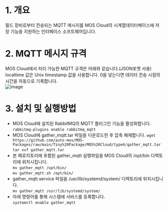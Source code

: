 # 1. 개요  
필드 장비로부터 전송되는 MQTT 메시지를 MOS Cloud의 시계열데이터베이스에 저장 기능을 지원하는 인터페이스 소프트웨어입니다.  

# 2. MQTT 메시지 규격  
MOS Cloud에서 처리 가능한 MQTT 규격은 아래와 같습니다.(JSON포맷 사용)  
localtime 값은 Unix timestamp 값을 사용합니다. 0을 넣는다면 데이터 전송 시점의 시간을 자동으로 기록합니다.  
![image](https://github.com/auto-mos/MOS-Packages/assets/114371609/b0c797f7-476d-4e15-83c3-a29d50d34a17)  


# 3. 설치 및 실행방법
* MOS Cloud에 설치된 RabbitMQ의 MQTT 플러그인 기능을 활성화합니다.  
```rabbitmq-plugins enable rabbitmq_mqtt```  
* MOS Cloud에 gather_mqtt.tar 파일을 다운로드한 후 압축 해제합니다.
```wget https://github.com/auto-mos/MOS-Packages/raw/main/Tiny%20Package/MOS%20Cloud/type4/gather_mqtt.tar```  
```tar xvf gather_mqtt.tar```  
* 본 페로지토리에 포함된 gather_mqtt 실행파일을 MOS Cloud의 /opt/bin 디렉토리에 위치시킵니다.  
```mv gather_mqtt /opt/bin/```  
```mv gather_mqtt.sh /opt/bin/```  
* gather_mqtt.service 파일을 /usr/lib/systemd/system/ 디렉토리에 위치시킵니다.  
```mv gather_mqtt /usr/lib/systemd/system/```  
* 아래 명령어를 통해 시스템에 서비스를 등록합니다.  
```systemctl enable gather_mqtt```  
  
